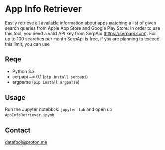 # App Info Retriever
Easily retrieve all available information about apps matching a list of given search queries from Apple App Store and Google Play Store. In order to use this tool, you need a valid API key from SerpApi (https://serpapi.com). For up to 100 searches per month SerpApi is free, if you are planning to exceed this limit, you can use 

## Req e   
 
 
* Python 3.x
* serpapi ~= 0.1 (`pip install serpapi`)
* argparse (`pip install argparse`)

## Usage
Run the Jupyter notebbok: `jupyter lab` and open up `AppInfoRetriever.ipynb`. 

## Contact
datafool@proton.me

